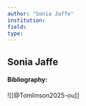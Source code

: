 ```yaml
---
author: "Sonia Jaffe"
institution:
field:
type:
---
```


## Sonia Jaffe
#### Bibliography:

![[@Tomlinson2025-ou]]